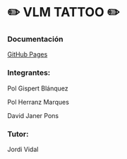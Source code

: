 # ✏️ VLM TATTOO ✏️

### Documentación
[GitHub Pages](https://ies-jaume-balmes.github.io/2020-21-DAW2-M12-VLM-TATTOO/)

### Integrantes:
Pol Gispert Blánquez

Pol Herranz Marques

David Janer Pons

### Tutor:
Jordi Vidal
